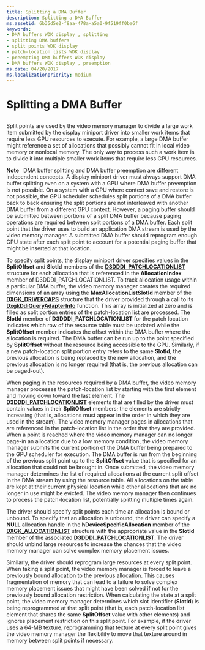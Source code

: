 ```yaml
---
title: Splitting a DMA Buffer
description: Splitting a DMA Buffer
ms.assetid: 6b35d5e2-f8aa-478a-a5a0-9f519ff0ba6f
keywords:
- DMA buffers WDK display , splitting
- splitting DMA buffers
- split points WDK display
- patch-location lists WDK display
- preempting DMA buffers WDK display
- DMA buffers WDK display , preemption
ms.date: 04/20/2017
ms.localizationpriority: medium
---
```


# Splitting a DMA Buffer


## <span id="ddk_splitting_a_dma_buffer_gg"></span><span id="DDK_SPLITTING_A_DMA_BUFFER_GG"></span>


Split points are used by the video memory manager to divide a large work item submitted by the display miniport driver into smaller work items that require less GPU resources to execute. For example, a large DMA buffer might reference a set of allocations that possibly cannot fit in local video memory or nonlocal memory. The only way to process such a work item is to divide it into multiple smaller work items that require less GPU resources.

**Note**   DMA buffer splitting and DMA buffer preemption are different independent concepts. A display miniport driver must always support DMA buffer splitting even on a system with a GPU where DMA buffer preemption is not possible. On a system with a GPU where context save and restore is not possible, the GPU scheduler schedules split portions of a DMA buffer back to back ensuring the split portions are not interleaved with another DMA buffer from a different GPU context. However, a paging buffer should be submitted between portions of a split DMA buffer because paging operations are required between split portions of a DMA buffer.
Each split point that the driver uses to build an application DMA stream is used by the video memory manager. A submitted DMA buffer should reprogram enough GPU state after each split point to account for a potential paging buffer that might be inserted at that location.

 

To specify split points, the display miniport driver specifies values in the **SplitOffset** and **SlotId** members of the [**D3DDDI\_PATCHLOCATIONLIST**](https://docs.microsoft.com/windows-hardware/drivers/ddi/d3dukmdt/ns-d3dukmdt-_d3dddi_patchlocationlist) structure for each allocation that is referenced in the **AllocationIndex** member of D3DDDI\_PATCHLOCATIONLIST. To track allocation usage within a particular DMA buffer, the video memory manager creates the required dimensions of an array using the **MaxAllocationListSlotId** member of the [**DXGK\_DRIVERCAPS**](https://docs.microsoft.com/windows-hardware/drivers/ddi/d3dkmddi/ns-d3dkmddi-_dxgk_drivercaps) structure that the driver provided through a call to its [**DxgkDdiQueryAdapterInfo**](https://docs.microsoft.com/windows-hardware/drivers/ddi/d3dkmddi/nc-d3dkmddi-dxgkddi_queryadapterinfo) function. This array is initialized at zero and is filled as split portion entries of the patch-location list are processed. The **SlotId** member of **D3DDDI\_PATCHLOCATIONLIST** for the patch location indicates which row of the resource table must be updated while the **SplitOffset** member indicates the offset within the DMA buffer where the allocation is required. The DMA buffer can be run up to the point specified by **SplitOffset** without the resource being accessible to the GPU. Similarly, if a new patch-location split portion entry refers to the same **SlotId**, the previous allocation is being replaced by the new allocation, and the previous allocation is no longer required (that is, the previous allocation can be paged-out).

When paging in the resources required by a DMA buffer, the video memory manager processes the patch-location list by starting with the first element and moving down toward the last element. The [**D3DDDI\_PATCHLOCATIONLIST**](https://docs.microsoft.com/windows-hardware/drivers/ddi/d3dukmdt/ns-d3dukmdt-_d3dddi_patchlocationlist) elements that are filled by the driver must contain values in their **SplitOffset** members; the elements are strictly increasing (that is, allocations must appear in the order in which they are used in the stream). The video memory manager pages in allocations that are referenced in the patch-location list in the order that they are provided. When a point is reached where the video memory manager can no longer page-in an allocation due to a low memory condition, the video memory manager submits the current portion of the DMA buffer being prepared to the GPU scheduler for execution. The DMA buffer is run from the beginning of the previous split point up to the **SplitOffset** value that is specified for an allocation that could not be brought in. Once submitted, the video memory manager determines the list of required allocations at the current split offset in the DMA stream by using the resource table. All allocations on the table are kept at their current physical location while other allocations that are no longer in use might be evicted. The video memory manager then continues to process the patch-location list, potentially splitting multiple times again.

The driver should specify split points each time an allocation is bound or unbound. To specify that an allocation is unbound, the driver can specify a **NULL** allocation handle in the **hDeviceSpecificAllocation** member of the [**DXGK\_ALLOCATIONLIST**](https://docs.microsoft.com/windows-hardware/drivers/ddi/d3dkmddi/ns-d3dkmddi-_dxgk_allocationlist) structure with the appropriate value in the **SlotId** member of the associated [**D3DDDI\_PATCHLOCATIONLIST**](https://docs.microsoft.com/windows-hardware/drivers/ddi/d3dukmdt/ns-d3dukmdt-_d3dddi_patchlocationlist). The driver should unbind large resources to increase the chances that the video memory manager can solve complex memory placement issues.

Similarly, the driver should reprogram large resources at every split point. When taking a split point, the video memory manager is forced to leave a previously bound allocation to the previous allocation. This causes fragmentation of memory that can lead to a failure to solve complex memory placement issues that might have been solved if not for the previously bound allocation restriction. When calculating the state at a split point, the video memory manager determines which slot identifier (**SlotId**) is being reprogrammed at that split point (that is, each patch-location list element that shares the same **SplitOffset** value with other elements) and ignores placement restriction on this split point. For example, if the driver uses a 64-MB texture, reprogramming that texture at every split point gives the video memory manager the flexibility to move that texture around in memory between split points if necessary.

 

 





